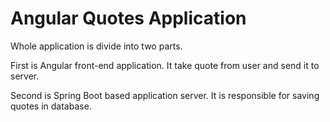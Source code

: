 # Angular Quotes Application

Whole application is divide into two parts.

First is Angular front-end application. It take quote from user and send it to server.

Second is Spring Boot based application server. It is responsible for saving quotes in database.

